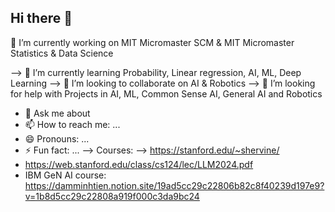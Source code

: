 ## Hi there 👋

<!--
**shivamrastogi2004/shivamrastogi2004** is a ✨ _special_ ✨ repository because its `README.md` (this file) appears on your GitHub profile.

Here are some ideas to get you started:

--> 🔭 I’m currently working on MIT Micromaster SCM & MIT Micromaster Statistics & Data Science
--> 🌱 I’m currently learning Probability, Linear regression, AI, ML, Deep Learning
--> 👯 I’m looking to collaborate on AI & Robotics
--> 🤔 I’m looking for help with Projects in AI, ML, Common Sense AI, General AI and Robotics
- 💬 Ask me about 
- 📫 How to reach me: ...
- 😄 Pronouns: ...
- ⚡ Fun fact: ...
--> Courses:
--> https://stanford.edu/~shervine/
- https://web.stanford.edu/class/cs124/lec/LLM2024.pdf
- IBM GeN AI course: https://damminhtien.notion.site/19ad5cc29c22806b82c8f40239d197e9?v=1b8d5cc29c22808a919f000c3da9bc24

